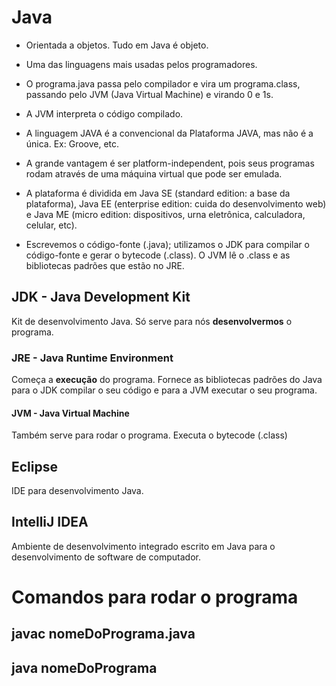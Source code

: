 # Java

- Orientada a objetos. Tudo em Java é objeto.

- Uma das linguagens mais usadas pelos programadores.

- O programa.java passa pelo compilador e vira um programa.class, passando pelo JVM (Java Virtual Machine) e virando 0 e 1s.

- A JVM interpreta o código compilado.

- A linguagem JAVA é a convencional da Plataforma JAVA, mas não é a única. Ex: Groove, etc.

- A grande vantagem é ser platform-independent, pois seus programas rodam através de uma máquina virtual que pode ser emulada.

- A plataforma é dividida em Java SE (standard edition: a base da plataforma), Java EE (enterprise edition: cuida do desenvolvimento web) e Java ME (micro edition: dispositivos, urna eletrônica, calculadora, celular, etc).

- Escrevemos o código-fonte (.java); utilizamos o JDK para compilar o código-fonte e gerar o bytecode (.class). O JVM lê o .class e as bibliotecas padrões que estão no JRE.

## JDK - Java Development Kit

Kit de desenvolvimento Java. Só serve para nós **desenvolvermos** o programa. 

### JRE - Java Runtime Environment

Começa a **execução** do programa. Fornece as bibliotecas padrões do Java para o JDK compilar o seu código e para a JVM executar o seu programa.

#### JVM - Java Virtual Machine

Também serve para rodar o programa. Executa o bytecode (.class)

## Eclipse

IDE para desenvolvimento Java.

## IntelliJ IDEA

Ambiente de desenvolvimento integrado escrito em Java para o desenvolvimento de software de computador.

# Comandos para rodar o programa

## javac nomeDoPrograma.java

## java nomeDoPrograma